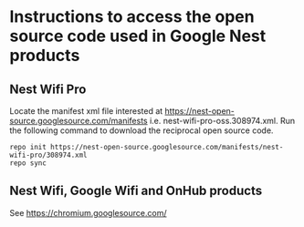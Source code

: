 # Instructions to access the open source code used in Google Nest products

## Nest Wifi Pro

Locate the manifest xml file interested at https://nest-open-source.googlesource.com/manifests
i.e. nest-wifi-pro-oss.308974.xml.
Run the following command to download the reciprocal open source code.

```
repo init https://nest-open-source.googlesource.com/manifests/nest-wifi-pro/308974.xml
repo sync
```


## Nest Wifi, Google Wifi and OnHub products

See https://chromium.googlesource.com/
